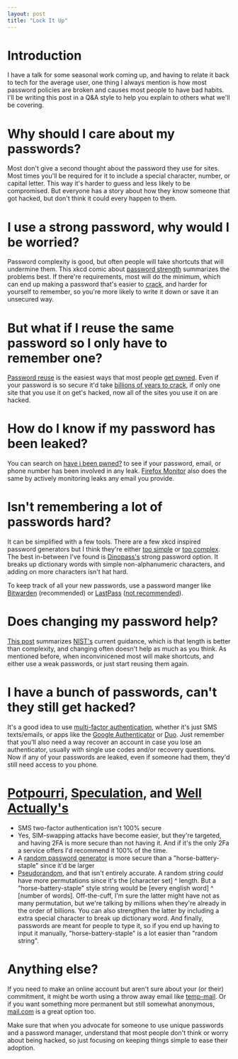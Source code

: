 ```yaml
---
layout: post
title: "Lock It Up"
---
```


# Introduction

I have a talk for some seasonal work coming up, and having to relate it back to tech for the average user, one thing I always mention is how most password policies are broken and causes most people to have bad habits. I'll be writing this post in a Q&A style to help you explain to others what we'll be covering.

# Why should I care about my passwords?

Most don't give a second thought about the password they use for sites. Most times you'll be required for it to include a special character, number, or capital letter. This way it's harder to guess and less likely to be compromised. But everyone has a story about how they know someone that got hacked, but don't think it could every happen to them.

# I use a strong password, why would I be worried?

Password complexity is good, but often people will take shortcuts that will undermine them. This xkcd comic about [password strength](https://xkcd.com/936/) summarizes the problems best. If there're requirements, most will do the minimum, which can end up making a password that's easier to [crack](https://en.wikipedia.org/wiki/Password_cracking), and harder for yourself to remember, so you're more likely to write it down or save it an unsecured way.

# But what if I reuse the same password so I only have to remember one?

[Password reuse](https://xkcd.com/792/) is the easiest ways that most people  [get pwned](https://www.urbandictionary.com/define.php?term=pwned). Even if your password is so secure it'd take [billions of years to crack](https://howsecureismypassword.net/), if only one site that you use it on get's hacked, now all of the sites you use it on are hacked.

# How do I know if my password has been leaked?

You can search on [have i been pwned?](https://haveibeenpwned.com/) to see if your password, email, or phone number has been involved in any leak. [Firefox Monitor](https://monitor.firefox.com/) also does the same by actively monitoring leaks any email you provide.

# Isn't remembering a lot of passwords hard?

It can be simplified with a few tools. There are a few xkcd inspired password generators but I think they're either [too simple](https://preshing.com/20110811/xkcd-password-generator/) or [too complex](https://xkpasswd.net/s/). The best in-between I've found is [Dinopass's](https://www.dinopass.com/) strong password option. It breaks up dictionary words with simple non-alphanumeric characters, and adding on more characters isn't hat hard.

To keep track of all your new passwords, use a password manger like [Bitwarden](https://bitwarden.com/) (recommended) or [LastPass](https://www.lastpass.com/) ([not recommended](https://news.ycombinator.com/item?id=26153845)).

# Does changing my password help?

[This post](https://auth0.com/blog/dont-pass-on-the-new-nist-password-guidelines/) summarizes [NIST's](https://www.nist.gov/) current guidance, which is that length is better than complexity, and changing often doesn't help as much as you think. As mentioned before, when inconvinicened most will make shortcuts, and either use a weak passwords, or just start reusing them again.

# I have a bunch of passwords, can't they still get hacked?

It's a good idea to use [multi-factor authentication](https://en.wikipedia.org/wiki/Multi-factor_authentication), whether it's just SMS texts/emails, or apps like the [Google Authenticator](https://en.wikipedia.org/wiki/Google_Authenticator) or [Duo](https://duo.com/). Just remember that you'll also need a way recover an account in case you lose an authenticator, usually with single use codes and/or recovery questions. Now if any of your passwords are leaked, even if someone had them, they'd still need access to you phone.

# [Potpourri](https://www.merriam-webster.com/dictionary/potpourri), [Speculation](https://en.wikipedia.org/wiki/Tin_foil_hat), and [Well Actually's](https://www.recurse.com/social-rules)

* SMS two-factor authentication isn't 100% secure
 * Yes, SIM-swapping attacks have become easier, but they're targeted, and having 2FA is more secure than not having it. And if it's the only 2Fa a service offers I'd recommend it 100% of the time.
* A [random password generator](https://passwordsgenerator.net/) is more secure than a "horse-battery-staple" since it'd be larger 
 * [Pseudorandom](https://en.wikipedia.org/wiki/Pseudorandomness), and that isn't entirely accurate. A random string _could_ have more permutations since it's the [character set] ^ length. But a "horse-battery-staple" style string would be [every english word] ^ [number of words]. Off-the-cuff, I'm sure the latter might have not as many permutation, but we're talking by millions when they're already in the order of billions. You can also strengthen the latter by including a extra special character to break up dictionary word. And finally, passwords are meant for people to type it, so if you end up having to input it manually, "horse-battery-staple" is a lot easier than "random string".

# Anything else?

If you need to make an online account but aren't sure about your (or their) commitment, it might be worth using a throw away email like [temp-mail](https://temp-mail.org/). Or if you want something more permanent but still somewhat anonymous, [mail.com](https://www.mail.com/) is a great option too.

Make sure that when you advocate for someone to use unique passwords and a password manager, understand that most people don't think or worry about being hacked, so just focusing on keeping things simple to ease their adoption.
